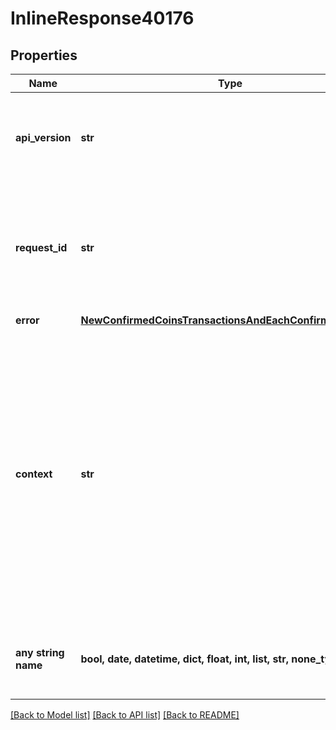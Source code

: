 # InlineResponse40176


## Properties
Name | Type | Description | Notes
------------ | ------------- | ------------- | -------------
**api_version** | **str** | Specifies the version of the API that incorporates this endpoint. | 
**request_id** | **str** | Defines the ID of the request. The &#x60;requestId&#x60; is generated by Crypto APIs and it&#39;s unique for every request. | 
**error** | [**NewConfirmedCoinsTransactionsAndEachConfirmationE401**](NewConfirmedCoinsTransactionsAndEachConfirmationE401.md) |  | 
**context** | **str** | In batch situations the user can use the context to correlate responses with requests. This property is present regardless of whether the response was successful or returned as an error. &#x60;context&#x60; is specified by the user. | [optional] 
**any string name** | **bool, date, datetime, dict, float, int, list, str, none_type** | any string name can be used but the value must be the correct type | [optional]

[[Back to Model list]](../README.md#documentation-for-models) [[Back to API list]](../README.md#documentation-for-api-endpoints) [[Back to README]](../README.md)


